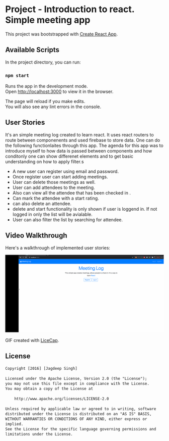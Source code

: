 # Project - Introduction to react. Simple meeting app 
This project was bootstrapped with [Create React App](https://github.com/facebook/create-react-app).

## Available Scripts

In the project directory, you can run:

### `npm start`

Runs the app in the development mode.<br />
Open [http://localhost:3000](http://localhost:3000) to view it in the browser.

The page will reload if you make edits.<br />
You will also see any lint errors in the console.

## User Stories

It's an simple meeting log created to learn react. It uses react routers to route between componenents and used firebase to store data. One can do the following functionlaites through this app. The agenda for this app was to introduce myself to how data is passed between components and how conditonly one can show differenet elements and to get basic understanding on how to apply filter.s

- A new user can register using email and password. 
- Once register user can start adding meetings.
- User can delete those meetings as well. 
- User can add attendees to the meeting. 
- Also can view all the attendee that has been checked in . 
- Can mark the attendee with a start rating. 
- can also delete an attendee.
- delete and start functionality is only shown if user is loggend in. If not logged in only the list will be avialable. 
- User can also filter the list by searching for attendee. 



## Video Walkthrough

Here's a walkthrough of implemented user stories:

<img src="https://github.com/jagdeeparora86/hello-react/blob/master/hello-react-final.gif" title="Video Walkthrough" width="" alt="Video Walkthrough" style="max-width:100%;">



GIF created with [LiceCap](http://www.cockos.com/licecap/).

## License

    Copyright [2016] [Jagdeep Singh]

    Licensed under the Apache License, Version 2.0 (the "License");
    you may not use this file except in compliance with the License.
    You may obtain a copy of the License at

        http://www.apache.org/licenses/LICENSE-2.0

    Unless required by applicable law or agreed to in writing, software
    distributed under the License is distributed on an "AS IS" BASIS,
    WITHOUT WARRANTIES OR CONDITIONS OF ANY KIND, either express or implied.
    See the License for the specific language governing permissions and
    limitations under the License.
